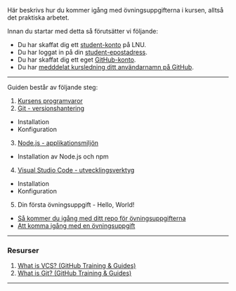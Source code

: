 Här beskrivs hur du kommer igång med övningsuppgifterna i kursen, alltså det praktiska arbetet. 

Innan du startar med detta så förutsätter vi följande:
* Du har skaffat dig ett [student-konto](https://accountcheckout.lnu.se/SelectLanguage.aspx) på LNU.
* Du har loggat in på din [student-epostadress](http://lnu.se/student/vi-hjalper-dig/it-och-support/e-post).
* Du har skaffat dig ett eget [GitHub-konto](https://coursepress.gitbook.io/1dv021/guider/ditt-alldeles-egna-github-kontot/).
* Du har [medddelat kursledning ditt användarnamn på GitHub](https://coursepress.lnu.se/profile/).
 
***

Guiden består av följande steg:

1. [Kursens programvaror](https://coursepress.gitbook.io/1dv021/guider/programvaror/)
2. [Git - versionshantering](https://coursepress.gitbook.io/1dv021/guider/programvaror/git.html)
 * Installation
 * Konfiguration
3. [Node.js - applikationsmiljön](https://coursepress.gitbook.io/1dv021/guider/programvaror/nodejs.html)
 * Installation av Node.js och npm
4. [Visual Studio Code - utvecklingsverktyg](https://coursepress.gitbook.io/1dv021/guider/programvaror/webstorm.html)
 * Installation
 * Konfiguration
5. Din första övningsuppgift - Hello, World!
  * [Så kommer du igång med ditt repo för övningsuppgifterna](https://coursepress.gitbook.io/1dv021/guider/sa-kommer-du-igang-med-ditt-repo-for-kursens-ovningsuppgifter/)
  * [Att komma igång med en övningsuppgift](https://coursepress.gitbook.io/1dv021/guider/att-komma-igang-med-en-ovningsuppgift/)

***

### Resurser
1. [What is VCS? (GitHub Training & Guides)](https://youtu.be/8oRjP8yj2Wo?list=PLg7s6cbtAD165JTRsXh8ofwRw0PqUnkVH)
2. [What is Git? (GitHub Training & Guides)](https://youtu.be/uhtzxPU7Bz0?list=PLg7s6cbtAD165JTRsXh8ofwRw0PqUnkVH)

***
